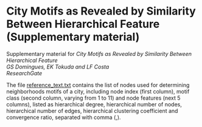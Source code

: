# City Motifs as Revealed by Similarity Between Hierarchical Feature (Supplementary material)

Supplementary material for
_City Motifs as Revealed by Similarity Between Hierarchical Feature<br/>
GS Domingues, EK Tokuda and LF Costa<br/>
ResearchGate_

The file [reference_text.txt](https://github.com/ericktokuda/city-motifs-data/blob/main/reference_features.txt) contains the list of nodes used for determining neighborhoods motifs of a city, including node index (first column), motif class (second column, varying from 1 to 11) and node features (next 5 columns), listed as hierarchical degree, hierarchical number of nodes, hierarchical number of edges, hierarchical clustering coefficient and convergence ratio, separated with comma (,).
